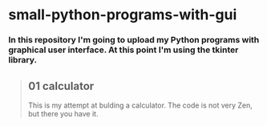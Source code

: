 # small-python-programs-with-gui

### In this repository I'm going to upload my **Python** programs with graphical user interface. At this point I'm using the tkinter library.  


> ## 01 calculator  
>
> This is my attempt at bulding a calculator. The code is not very Zen, but there you have it.  
